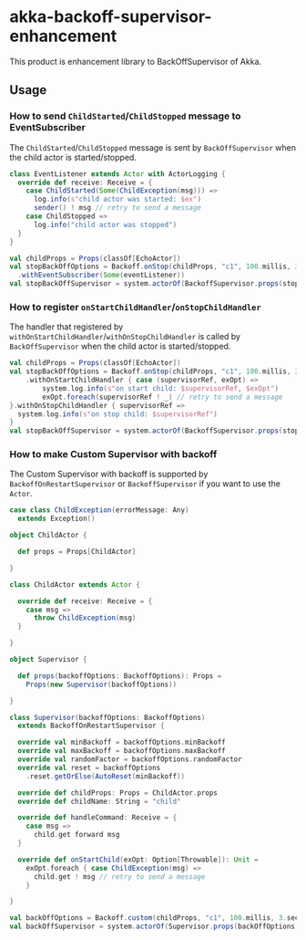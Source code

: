 # akka-backoff-supervisor-enhancement

This product is enhancement library to BackOffSupervisor of Akka.


## Usage

### How to send `ChildStarted`/`ChildStopped` message to EventSubscriber

The `ChildStarted`/`ChildStopped` message is sent by `BackOffSupervisor` when the child actor is started/stopped.

```scala
class EventListener extends Actor with ActorLogging {
  override def receive: Receive = {
    case ChildStarted(Some(ChildException(msg))) =>
      log.info(s"child actor was started: $ex")
      sender() ! msg // retry to send a message
    case ChildStopped =>
      log.info("child actor was stopped")
  }
}

val childProps = Props(classOf[EchoActor])
val stopBackOffOptions = Backoff.onStop(childProps, "c1", 100.millis, 3.seconds, 0.2)
  .withEventSubscriber(Some(eventListener))
val stopBackOffSupervisor = system.actorOf(BackoffSupervisor.props(stopBackOffOptions))
```

### How to register `onStartChildHandler`/`onStopChildHandler`

The handler that registered by `withOnStartChildHandler`/`withOnStopChildHandler` is called by `BackOffSupervisor` when the child actor is started/stopped.


```scala
val childProps = Props(classOf[EchoActor])
val stopBackOffOptions = Backoff.onStop(childProps, "c1", 100.millis, 3.seconds, 0.2)
    .withOnStartChildHandler { case (supervisorRef, exOpt) =>
        system.log.info(s"on start child: $supervisorRef, $exOpt")
        exOpt.foreach(supervisorRef ! _) // retry to send a message
}.withOnStopChildHandler { supervisorRef => 
  system.log.info(s"on stop child: $supervisorRef")
}
val stopBackOffSupervisor = system.actorOf(BackoffSupervisor.props(stopBackOffOptions))
```

### How to make Custom Supervisor with backoff

The Custom Supervisor with backoff is supported by `BackoffOnRestartSupervisor` or `BackoffSupervisor` if you want to use the `Actor`.

```scala
case class ChildException(errorMessage: Any)
  extends Exception()

object ChildActor {

  def props = Props[ChildActor]

}

class ChildActor extends Actor {

  override def receive: Receive = {
    case msg =>
      throw ChildException(msg)
  }

}

object Supervisor {

  def props(backoffOptions: BackoffOptions): Props =
    Props(new Supervisor(backoffOptions))

}

class Supervisor(backoffOptions: BackoffOptions)
  extends BackoffOnRestartSupervisor {

  override val minBackoff = backoffOptions.minBackoff
  override val maxBackoff = backoffOptions.maxBackoff
  override val randomFactor = backoffOptions.randomFactor
  override val reset = backoffOptions
    .reset.getOrElse(AutoReset(minBackoff))

  override def childProps: Props = ChildActor.props
  override def childName: String = "child"

  override def handleCommand: Receive = {
    case msg =>
      child.get forward msg
  }

  override def onStartChild(exOpt: Option[Throwable]): Unit =
    exOpt.foreach { case ChildException(msg) =>
      child.get ! msg // retry to send a message
    }

}

val backOffOptions = Backoff.custom(childProps, "c1", 100.millis, 3.seconds, 0.2)
val backOffSupervisor = system.actorOf(Supervisor.props(backOffOptions))
```
